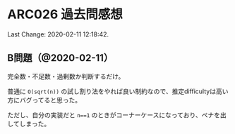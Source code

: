 # ARC026 過去問感想

Last Change: 2020-02-11 12:18:42.

## B問題（@2020-02-11）

完全数・不足数・過剰数か判断するだけ。

普通に `O(sqrt(n))` の試し割り法をやれば良い制約なので、推定difficultyは高い方にバグってると思った。

ただし、自分の実装だと `n==1` のときがコーナーケースになっており、ペナを出してしまった。

